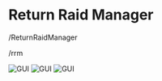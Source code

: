 # Return Raid Manager

/ReturnRaidManager

/rrm

![GUI](https://i.imgur.com/FG0noMB.png)
![GUI](https://i.imgur.com/lSS4Yzc.png)
![GUI](https://i.imgur.com/mytwfQY.png)
